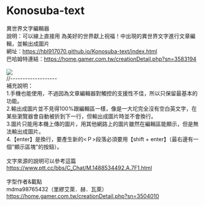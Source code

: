 # Konosuba-text

異世界文字編輯器
<br>
說明：可以線上直接用 為美好的世界獻上祝福！中出現的異世界文字進行文章編輯，並輸出成圖片
<br>
網址：https://hbl917070.github.io/Konosuba-text/index.html
<br>
巴哈姆特連結：https://home.gamer.com.tw/creationDetail.php?sn=3583194
<br><br>
<img src="https://i.imgur.com/Qi97xiP.jpg" />
<br>
//-------------------
<br>
補充說明：<br>
1.手機也能使用，不過因為文章編輯器對觸控的支援性不佳，所以只保留最基本的功能。<br>
2.輸出成圖片並不見得100%跟編輯區一樣，像是一大坨完全沒有空白英文字，在某些瀏覽器會自動被折到下一行，但輸出成圖片時並不會換行。<br>
3.圖片只能用本機上傳的圖片，用其他網路上的圖片雖然在編輯區能顯示，但是無法輸出成圖片。<br>
4.【enter】是換行，要產生新的<Ｐ>段落必須要用【shift + enter】（最右邊有一個"顯示區塊"的按鈕）。
<br><br>
文字來源的說明可以參考這篇<br>
https://www.ptt.cc/bbs/C_Chat/M.1488534492.A.7F1.html
<br><br>
字型作者&載點<br>
mdma98765432（里繆艾萊．赫．瓦萊）<br>
https://home.gamer.com.tw/creationDetail.php?sn=3504010
